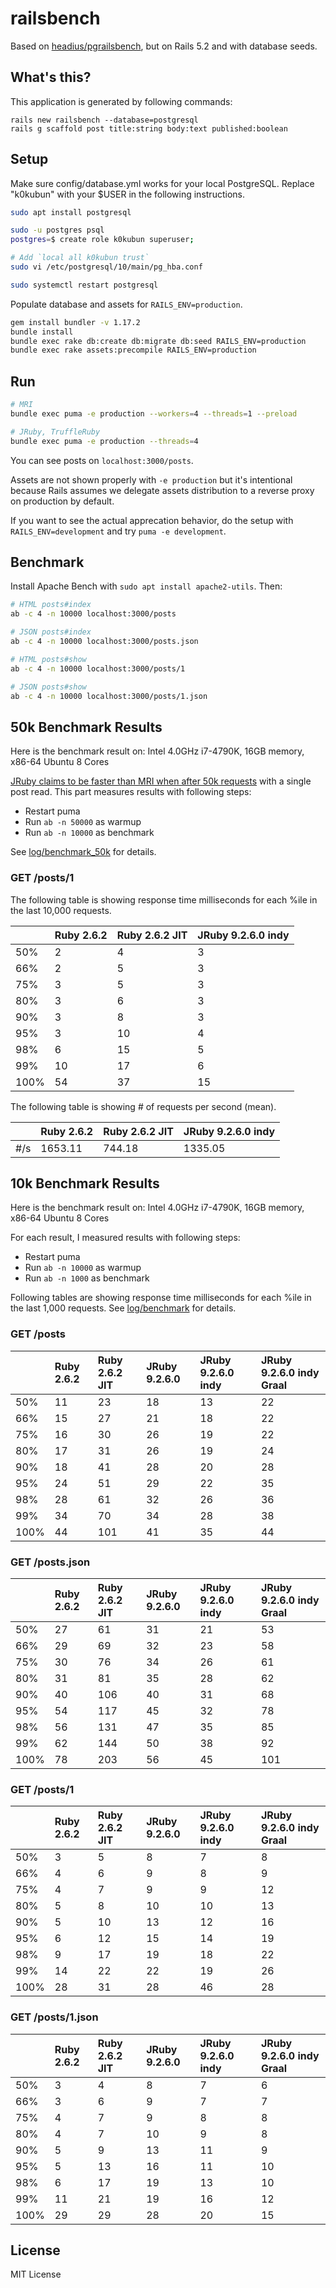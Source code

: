 # railsbench

Based on [headius/pgrailsbench](https://github.com/headius/pgrailsbench),
but on Rails 5.2 and with database seeds.

## What's this?

This application is generated by following commands:

```
rails new railsbench --database=postgresql
rails g scaffold post title:string body:text published:boolean
```

## Setup

Make sure config/database.yml works for your local PostgreSQL.
Replace "k0kubun" with your $USER in the following instructions.

```bash
sudo apt install postgresql

sudo -u postgres psql
postgres=$ create role k0kubun superuser;

# Add `local all k0kubun trust`
sudo vi /etc/postgresql/10/main/pg_hba.conf

sudo systemctl restart postgresql
```

Populate database and assets for `RAILS_ENV=production`.

```bash
gem install bundler -v 1.17.2
bundle install
bundle exec rake db:create db:migrate db:seed RAILS_ENV=production
bundle exec rake assets:precompile RAILS_ENV=production
```

## Run

```bash
# MRI
bundle exec puma -e production --workers=4 --threads=1 --preload

# JRuby, TruffleRuby
bundle exec puma -e production --threads=4
```

You can see posts on `localhost:3000/posts`.

Assets are not shown properly with `-e production` but it's intentional because
Rails assumes we delegate assets distribution to a reverse proxy on production by default.

If you want to see the actual apprecation behavior, do the setup with `RAILS_ENV=development`
and try `puma -e development`.

## Benchmark

Install Apache Bench with `sudo apt install apache2-utils`. Then:

```bash
# HTML posts#index
ab -c 4 -n 10000 localhost:3000/posts

# JSON posts#index
ab -c 4 -n 10000 localhost:3000/posts.json

# HTML posts#show
ab -c 4 -n 10000 localhost:3000/posts/1

# JSON posts#show
ab -c 4 -n 10000 localhost:3000/posts/1.json
```

## 50k Benchmark Results

Here is the benchmark result on: Intel 4.0GHz i7-4790K, 16GB memory, x86-64 Ubuntu 8 Cores

[JRuby claims to be faster than MRI when after 50k requests](https://speakerdeck.com/headius/jruby-2018-real-world-performance?slide=49)
with a single post read.
This part measures results with following steps:

* Restart puma
* Run `ab -n 50000` as warmup
* Run `ab -n 10000` as benchmark

See [log/benchmark\_50k](./log/benchmark_50k) for details.

### GET /posts/1

The following table is showing response time milliseconds for each %ile in the last 10,000 requests.

|      | Ruby 2.6.2 | Ruby 2.6.2 JIT | JRuby 9.2.6.0 indy |
|:-----|:-----------|:---------------|:-------------------|
| 50%  |  2 |  4 |  3 |
| 66%  |  2 |  5 |  3 |
| 75%  |  3 |  5 |  3 |
| 80%  |  3 |  6 |  3 |
| 90%  |  3 |  8 |  3 |
| 95%  |  3 | 10 |  4 |
| 98%  |  6 | 15 |  5 |
| 99%  | 10 | 17 |  6 |
|100%  | 54 | 37 | 15 |

The following table is showing # of requests per second (mean).

|      | Ruby 2.6.2 | Ruby 2.6.2 JIT | JRuby 9.2.6.0 indy |
|:-----|:-----------|:---------------|:-------------------|
| #/s  | 1653.11 | 744.18 | 1335.05 |

## 10k Benchmark Results

Here is the benchmark result on: Intel 4.0GHz i7-4790K, 16GB memory, x86-64 Ubuntu 8 Cores

For each result, I measured results with following steps:

* Restart puma
* Run `ab -n 10000` as warmup
* Run `ab -n 1000` as benchmark

Following tables are showing response time milliseconds for each %ile in the last 1,000 requests.
See [log/benchmark](./log/benchmark) for details.

### GET /posts

|      | Ruby 2.6.2 | Ruby 2.6.2 JIT | JRuby 9.2.6.0 | JRuby 9.2.6.0 indy | JRuby 9.2.6.0 indy Graal |
|:-----|:-----------|:---------------|:--------------|:-------------------|:--------------------|
| 50%  | 11 | 23 | 18 | 13 | 22 |
| 66%  | 15 | 27 | 21 | 18 | 22 |
| 75%  | 16 | 30 | 26 | 19 | 22 |
| 80%  | 17 | 31 | 26 | 19 | 24 |
| 90%  | 18 | 41 | 28 | 20 | 28 |
| 95%  | 24 | 51 | 29 | 22 | 35 |
| 98%  | 28 | 61 | 32 | 26 | 36 |
| 99%  | 34 | 70 | 34 | 28 | 38 |
|100%  | 44 |101 | 41 | 35 | 44 |

### GET /posts.json

|      | Ruby 2.6.2 | Ruby 2.6.2 JIT | JRuby 9.2.6.0 | JRuby 9.2.6.0 indy | JRuby 9.2.6.0 indy Graal |
|:-----|:-----------|:---------------|:--------------|:-------------------|:--------------------|
| 50%  | 27 | 61 | 31 | 21 | 53 |
| 66%  | 29 | 69 | 32 | 23 | 58 |
| 75%  | 30 | 76 | 34 | 26 | 61 |
| 80%  | 31 | 81 | 35 | 28 | 62 |
| 90%  | 40 |106 | 40 | 31 | 68 |
| 95%  | 54 |117 | 45 | 32 | 78 |
| 98%  | 56 |131 | 47 | 35 | 85 |
| 99%  | 62 |144 | 50 | 38 | 92 |
|100%  | 78 |203 | 56 | 45 |101 |

### GET /posts/1

|      | Ruby 2.6.2 | Ruby 2.6.2 JIT | JRuby 9.2.6.0 | JRuby 9.2.6.0 indy | JRuby 9.2.6.0 indy Graal |
|:-----|:-----------|:---------------|:--------------|:-------------------|:--------------------|
| 50%  | 3 |  5 |  8 |  7 | 8 |
| 66%  | 4 |  6 |  9 |  8 | 9 |
| 75%  | 4 |  7 |  9 |  9 |12 |
| 80%  | 5 |  8 | 10 | 10 |13 |
| 90%  | 5 | 10 | 13 | 12 |16 |
| 95%  | 6 | 12 | 15 | 14 |19 |
| 98%  | 9 | 17 | 19 | 18 |22 |
| 99%  |14 | 22 | 22 | 19 |26 |
|100%  |28 | 31 | 28 | 46 |28 |

### GET /posts/1.json

|      | Ruby 2.6.2 | Ruby 2.6.2 JIT | JRuby 9.2.6.0 | JRuby 9.2.6.0 indy | JRuby 9.2.6.0 indy Graal |
|:-----|:-----------|:---------------|:--------------|:-------------------|:--------------------|
| 50%  | 3 |  4 |  8 |  7 |  6 |
| 66%  | 3 |  6 |  9 |  7 |  7 |
| 75%  | 4 |  7 |  9 |  8 |  8 |
| 80%  | 4 |  7 | 10 |  9 |  8 |
| 90%  | 5 |  9 | 13 | 11 |  9 |
| 95%  | 5 | 13 | 16 | 11 | 10 |
| 98%  | 6 | 17 | 19 | 13 | 10 |
| 99%  |11 | 21 | 19 | 16 | 12 |
|100%  |29 | 29 | 28 | 20 | 15 |

## License

MIT License
